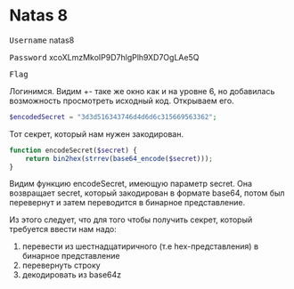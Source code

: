 # Natas 8
<kbd>Username</kbd> natas8

<kbd>Password</kbd> xcoXLmzMkoIP9D7hlgPlh9XD7OgLAe5Q

<kbd>Flag</kbd>  

Логинимся. Видим +- таке же окно как и на уровне 6, но добавилась возможность просмотреть исходный код. Открываем его.
```php
$encodedSecret = "3d3d516343746d4d6d6c315669563362";
```
Тот секрет, который нам нужен закодирован.

```php
function encodeSecret($secret) {
    return bin2hex(strrev(base64_encode($secret)));
}
```
Видим функцию encodeSecret, имеющую параметр secret. Она возвращает secret, который закодирован в формате base64, потом был перевернут
и затем переводится в бинарное представление.

Из этого следует, что для того чтобы получить секрет, который требуется ввести нам надо:
1. перевести из шестнадцатиричного (т.е hex-представления) в бинарное представление
2. перевернуть строку
3. декодировать из base64z